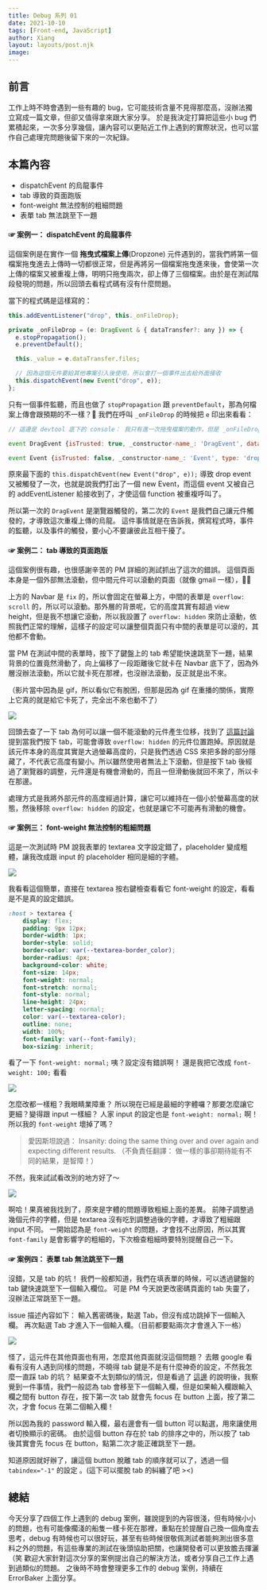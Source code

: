 ```yaml
---
title: Debug 系列 01
date: 2021-10-10
tags: [Front-end, JavaScript]
author: Xiang
layout: layouts/post.njk
image:
---
```


<!-- summary -->

<!-- # 這個系列文要來分享工作上 debug 的案例 -->

<!-- summary -->
<!-- more -->

## 前言

工作上時不時會遇到一些有趣的 bug，它可能技術含量不見得那麼高，沒辦法獨立寫成一篇文章，但卻又值得拿來跟大家分享。
於是我決定打算把這些小 bug 們累積起來，一次多分享幾個，讓內容可以更貼近工作上遇到的實際狀況，也可以當作自己處理完問題後留下來的一次紀錄。

## 本篇內容

- dispatchEvent 的烏龍事件
- tab 導致的頁面跑版
- font-weight 無法控制的粗細問題
- 表單 tab 無法跳至下一題

#### ☞ 案例一： dispatchEvent 的烏龍事件

這個案例是在實作一個 **拖曳式檔案上傳**(Dropzone) 元件遇到的，當我們將第一個檔案拖曳進去上傳時一切都很正常，但是再將另一個檔案拖曳進來後，會使第一次上傳的檔案又被重複上傳，明明只拖曳兩次，卻上傳了三個檔案。由於是在測試階段發現的問題，所以回頭去看程式碼有沒有什麼問題。

當下的程式碼是這樣寫的：

```js
this.addEventListener("drop", this._onFileDrop);

private _onFileDrop = (e: DragEvent & { dataTransfer?: any }) => {
  e.stopPropagation();
  e.preventDefault();

  this._value = e.dataTransfer.files;

  // 因為這個元件要給其他專案引入後使用，所以會打一個事件出去給外面接收
  this.dispatchEvent(new Event("drop", e));
};
```

只有一個事件監聽，而且也做了 `stopPropagation` 跟 `preventDefault`，那為何檔案上傳會跟預期的不一樣？
我們在呼叫 `_onFileDrop` 的時候把 `e` 印出來看看：

```js
// 這邊是 devtool 底下的 console： 我只有進一次拖曳檔案的動作，但是 _onFileDrop 被呼叫了兩次，而且出現了兩個不同的 event

event DragEvent {isTrusted: true, _constructor-name_: 'DragEvent', dataTransfer: DataTransfer, screenX: -1, screenY: -605, …}

event Event {isTrusted: false, _constructor-name_: 'Event', type: 'drop', target: wc-upload-dropzone, currentTarget: wc-upload-dropzone, …}
```

原來最下面的 `this.dispatchEvent(new Event("drop", e));` 導致 drop event 又被觸發了一次，也就是說我們打出了一個 new Event，而這個 event 又被自己的 addEventListener 給接收到了，才使這個 function 被重複呼叫了。

所以第一次的 `DragEvent` 是瀏覽器觸發的，第二次的 `Event` 是我們自己讓元件觸發的，才導致這次重複上傳的烏龍。
這件事情就是在告訴我，撰寫程式時，事件的監聽，以及事件的觸發，要小心不要讓彼此互相干擾了。

#### ☞ 案例二： tab 導致的頁面跑版

這個案例很有趣，也很感謝辛苦的 PM 詳細的測試抓出了這次的錯誤。
這個頁面本身是一個外部無法滾動，但中間元件可以滾動的頁面（就像 gmail 一樣），

上方的 Navbar 是 `fix` 的，所以會固定在螢幕上方，中間的表單是 `overflow: scroll` 的，所以可以滾動。那外層的背景呢，它的高度其實有超過 view height，但是我不想讓它滾動，所以我設置了 `overflow: hidden` 來防止滾動，依照我們正常的理解，這樣子的設定可以讓整個頁面只有中間的表單是可以滾的，其他都不會動。

當 PM 在測試中間的表單時，按下了鍵盤上的 tab 希望能快速跳至下一題，結果背景的位置竟然滑動了，向上偏移了一段距離後它就卡在 Navbar 底下了，因為外層沒辦法滾動，所以它就卡死在那裡，也沒辦法滾動，反正就是出不來。

（影片當中因為是 gif，所以看似它有脫困，但那是因為 gif 在重播的關係，實際上它真的就是給它卡死了，完全出不來也動不了）

![](https://blog.errorbaker.tw/img/posts/xiang/debug-case-01a.gif)

回頭去查了一下 tab 為何可以讓一個不能滾動的元件產生位移，找到了 [這篇討論](https://stackoverflow.com/questions/18520956/tabbing-causes-overflow-content-to-shift-up) 提到當我們按下 tab，可能會導致 `overflow: hidden` 的元件位置跑掉。原因就是該元件本身的高度其實是大過螢幕高度的，只是我們透過 CSS 來把多餘的部分隱藏了，不代表它高度有變小。所以雖然使用者無法上下滾動，但是按下 tab 後經過了瀏覽器的調整，元件還是有機會滑動的，而且一但滑動後就回不來了，所以卡在那邊。

處理方式是我將外部元件的高度經過計算，讓它可以維持在一個小於螢幕高度的狀態，然後移除 `overflow: hidden` 的設定，也就是讓它不可能再有滑動的機會。

#### ☞ 案例三： font-weight 無法控制的粗細問題

這是一次測試時 PM 說我表單的 textarea 文字設定錯了，placeholder 變成粗體，讓我改成跟 input 的 placeholder 相同是細的字體。

![](https://blog.errorbaker.tw/img/posts/xiang/debug-case-01b.png)

我看看這個簡單，直接在 textarea 按右鍵檢查看看它 font-weight 的設定，看看是不是真的設定錯誤。

```css
:host > textarea {
    display: flex;
    padding: 9px 12px;
    border-width: 1px;
    border-style: solid;
    border-color: var(--textarea-border_color);
    border-radius: 4px;
    background-color: white;
    font-size: 14px;
    font-weight: normal;
    font-stretch: normal;
    font-style: normal;
    line-height: 24px;
    letter-spacing: normal;
    color: var(--textarea-color);
    outline: none;
    width: 100%;
    font-family: var(--font-family);
    box-sizing: inherit;
```

看了一下 `font-weight: normal;` 咦？設定沒有錯誤啊！
還是我把它改成 `font-weight: 100;` 看看

![](https://blog.errorbaker.tw/img/posts/xiang/debug-case-01c.gif)

怎麼改都一樣粗？我眼睛業障重？
所以現在已經是最細的字體囉？那要怎麼讓它更細？變得跟 input 一樣細？
人家 input 的設定也是 `font-weight: normal;` 啊！所以我的 `font-weight` 壞掉了嗎？

> 愛因斯坦說過：
> Insanity: doing the same thing over and over again and expecting different results.
> （不負責任翻譯： 做一樣的事卻期待能有不同的結果，是智障！）

不然，我來試試看改別的地方好了～

![](https://blog.errorbaker.tw/img/posts/xiang/debug-case-01d.gif)

啊哈！果真被我找到了，原來是字體的問題導致粗細上面的差異。
前陣子調整過幾個元件的字體，但是 textarea 沒有吃到調整過後的字體，才導致了粗細跟 input 不同。
一開始認為是 `font-weight` 的問題，才會找不出原因，所以其實 `font-family` 是會影響字的粗細的，下次檢查粗細時要特別提醒自己一下。

#### ☞ 案例四： 表單 tab 無法跳至下一題

沒錯，又是 tab 的坑！
我們一般都知道，我們在填表單的時候，可以透過鍵盤的 tab 鍵快速跳至下一個輸入欄位。
可是 PM 今天說更改密碼頁面的 tab 失靈了，沒辦法正常跳至下一題。

issue 描述內容如下：
輸入舊密碼後，點選 Tab，但沒有成功跳掉下一個輸入欄。
再次點選 Tab 才進入下一個輸入欄。（目前都要點兩次才會進入下一格）

![](https://blog.errorbaker.tw/img/posts/xiang/debug-case-01e.png)

怪了，這元件在其他頁面也有用，怎麼其他頁面就沒這個問題？
去餵 google 看看有沒有人遇到同樣的問題，不曉得 tab 鍵是不是有什麼神奇的設定，不然我怎麼一直踩 tab 的坑？
結果查不太到類似的情況，但是看過了 [這邊](https://developers.google.com/web/fundamentals/accessibility/focus/using-tabindex?hl=zh-tw) 的說明後，我察覺到一件事情，我們一般認為 tab 會移至下一個輸入欄，但是如果輸入欄跟輸入欄之間有 button 存在，按下第一次 tab 就會先 focus 在 button 上面，按了第二次，才會 focus 在第二個輸入欄！

所以因為我的 password 輸入欄，最右邊會有一個 button 可以點選，用來讓使用者切換顯示的密碼。
由於這個 button 存在於 tab 的排序之中的，所以按了 tab 後其實會先 focus 在 button，點第二次才能正確跳至下一題。

知道原因就好辦了，讓這個 button 脫離 tab 的順序就可以了，透過一個 `tabindex="-1"` 的設定 。(這下可以擺脫 tab 的糾纏了吧 ><)

## 總結

今天分享了四個工作上遇到的 debug 案例，雖說提到的內容很淺，但有時候小小的問題，也有可能像擱淺的船隻一樣卡死在那裡，重點在於提醒自己換一個角度去思考，debug 有時候也可以很好玩，甚至有些時候很敬佩測試者能夠測出很多意料之外的問題，有這些專業的測試在後頭協助把關，也讓開發者可以更放膽去揮灑（笑
歡迎大家針對這次分享的案例提出自己的解決方法，或者分享自己工作上遇到過類似的問題。
之後時不時會整理更多工作的 debug 案例，持續在 ErrorBaker 上面分享。
